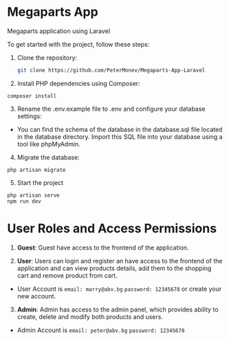 # Megaparts App

Megaparts application using Laravel

To get started with the project, follow these steps:

1. Clone the repository:

    ```bash
    git clone https://github.com/PeterMonev/Megaparts-App-Laravel
    ```


2. Install PHP dependencies using Composer:

```
composer install
```

3. Rename the .env.example file to .env and configure your database settings:

- You can find the schema of the database in the database.sql file located in the database directory. Import this SQL file into your database using a tool like phpMyAdmin.

4. Migrate the database:

```
php artisan migrate
```

5. Start the project

```
php artisan serve
npm run dev
```
# User Roles and Access Permissions

1. **Guest**: Guest have access to the frontend of the application.

2. **User**: Users can login and register an have access to the frontend of the application and can view products details, add them to the shopping cart and remove product from cart.
 
 * User Account is `email: marry@abv.bg` `password: 12345678` or create your new account.

3. **Admin**: Аdmin has access to the admin panel, which provides ability to create, delete and modify both products and users.

 * Admin Account is `email: peter@abv.bg` `password: 12345678`